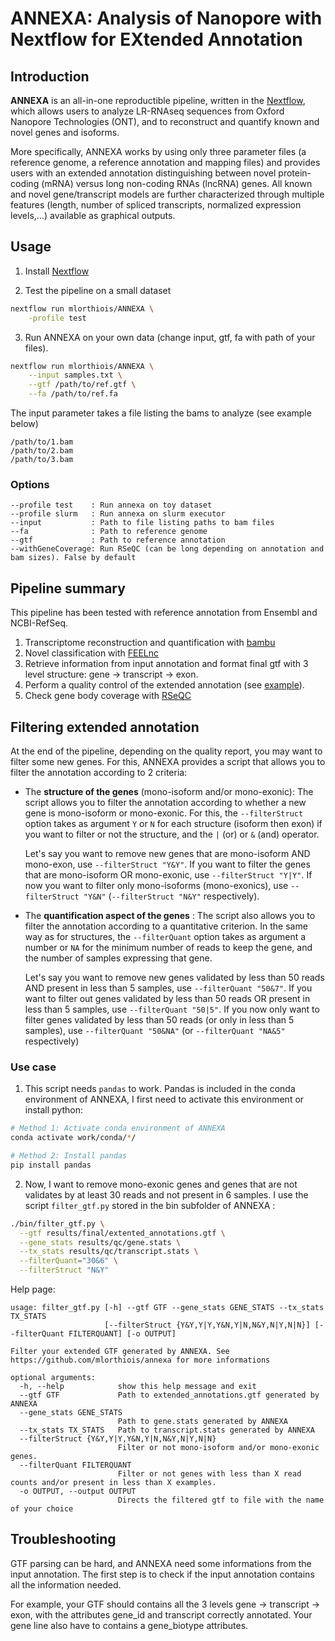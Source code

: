 # ANNEXA: Analysis of Nanopore with Nextflow for EXtended Annotation

## Introduction

**ANNEXA** is an all-in-one reproductible pipeline, written in the [Nextflow](https://nextflow.io), which allows users to analyze LR-RNAseq sequences from Oxford Nanopore Technologies (ONT), and to reconstruct and quantify known and novel genes and isoforms. 

More specifically, ANNEXA works by using only three parameter files (a reference genome, a reference annotation and mapping files) and provides users with an extended annotation distinguishing between novel protein-coding (mRNA) versus long non-coding RNAs (lncRNA) genes. All known and novel gene/transcript models are further characterized through multiple features (length, number of spliced transcripts, normalized expression levels,...) available as graphical outputs.

## Usage

1. Install [Nextflow](https://www.nextflow.io/docs/latest/getstarted.html#installation)

2. Test the pipeline on a small dataset

```sh
nextflow run mlorthiois/ANNEXA \
    -profile test
```

3. Run ANNEXA on your own data (change input, gtf, fa with path of your files).

```sh
nextflow run mlorthiois/ANNEXA \
    --input samples.txt \
    --gtf /path/to/ref.gtf \
    --fa /path/to/ref.fa
```

The input parameter takes a file listing the bams to analyze (see example below)

```
/path/to/1.bam
/path/to/2.bam
/path/to/3.bam
```

### Options

```
--profile test    : Run annexa on toy dataset
--profile slurm   : Run annexa on slurm executor
--input           : Path to file listing paths to bam files
--fa              : Path to reference genome
--gtf             : Path to reference annotation
--withGeneCoverage: Run RSeQC (can be long depending on annotation and bam sizes). False by default
```

## Pipeline summary

This pipeline has been tested with reference annotation from Ensembl and NCBI-RefSeq.

1. Transcriptome reconstruction and quantification with [bambu](https://github.com/GoekeLab/bambu)
2. Novel classification with [FEELnc](https://github.com/tderrien/FEELnc)
3. Retrieve information from input annotation and format final gtf with 3 level structure: gene -> transcript -> exon.
4. Perform a quality control of the extended annotation (see [example](https://github.com/mlorthiois/ANNEXA/blob/master/examples/results/qc_gtf.pdf)).
5. Check gene body coverage with [RSeQC](http://rseqc.sourceforge.net/#genebody-coverage-py)

## Filtering extended annotation

At the end of the pipeline, depending on the quality report, you may want to filter some new genes. For this, ANNEXA provides a script that allows you to filter the annotation according to 2 criteria: 

- The **structure of the genes** (mono-isoform and/or mono-exonic): The script allows you to filter the annotation according to whether a new gene is mono-isoform or mono-exonic. For this, the `--filterStruct` option takes as argument `Y` or `N` for each structure (isoform then exon) if you want to filter or not the structure, and the `|` (or) or `&` (and) operator.

  Let's say you want to remove new genes that are mono-isoform AND mono-exon, use `--filterStruct "Y&Y"`. If you want to filter the genes that are mono-isoform OR mono-exonic, use `--filterStruct "Y|Y"`. If now you want to filter only mono-isoforms (mono-exonics), use `--filterStruct "Y&N"` (`--filterStruct "N&Y"` respectively). 

- The **quantification aspect of the genes** : The script also allows you to filter the annotation according to a quantitative criterion. In the same way as for structures, the `--filterQuant` option takes as argument a number or `NA` for the minimum number of reads to keep the gene, and the number of samples expressing that gene.

  Let's say you want to remove new genes validated by less than 50 reads AND present in less than 5 samples, use `--filterQuant "50&7"`. If you want to filter out genes validated by less than 50 reads OR present in less than 5 samples, use `--filterQuant "50|5"`. If you now only want to filter genes validated by less than 50 reads (or only in less than 5 samples), use `--filterQuant "50&NA"` (or `--filterQuant "NA&5"` respectively)


### Use case

1. This script needs `pandas` to work. Pandas is included in the conda environment of ANNEXA, I first need to activate this environment or install python:

```sh
# Method 1: Activate conda environment of ANNEXA
conda activate work/conda/*/

# Method 2: Install pandas
pip install pandas
```

2. Now, I want to remove mono-exonic genes and genes that are not validates by at least 30 reads and not present in 6 samples. I use the script `filter_gtf.py` stored in the bin subfolder of ANNEXA :

```sh
./bin/filter_gtf.py \
  --gtf results/final/extented_annotations.gtf \
  --gene_stats results/qc/gene.stats \
  --tx_stats results/qc/transcript.stats \
  --filterQuant="30&6" \
  --filterStruct "N&Y"
```

Help page:

```
usage: filter_gtf.py [-h] --gtf GTF --gene_stats GENE_STATS --tx_stats TX_STATS
                     [--filterStruct {Y&Y,Y|Y,Y&N,Y|N,N&Y,N|Y,N|N}] [--filterQuant FILTERQUANT] [-o OUTPUT]

Filter your extended GTF generated by ANNEXA. See https://github.com/mlorthiois/annexa for more informations

optional arguments:
  -h, --help            show this help message and exit
  --gtf GTF             Path to extended_annotations.gtf generated by ANNEXA
  --gene_stats GENE_STATS
                        Path to gene.stats generated by ANNEXA
  --tx_stats TX_STATS   Path to transcript.stats generated by ANNEXA
  --filterStruct {Y&Y,Y|Y,Y&N,Y|N,N&Y,N|Y,N|N}
                        Filter or not mono-isoform and/or mono-exonic genes.
  --filterQuant FILTERQUANT
                        Filter or not genes with less than X read counts and/or present in less than X examples.
  -o OUTPUT, --output OUTPUT
                        Directs the filtered gtf to file with the name of your choice
```

## Troubleshooting

GTF parsing can be hard, and ANNEXA need some informations from the input annotation. The first step is to check if the input annotation contains all the information needed.

For example, your GTF should contains all the 3 levels gene -> transcript -> exon, with the attributes gene_id and transcript correctly annotated. Your gene line also have to contains a gene_biotype attributes.

